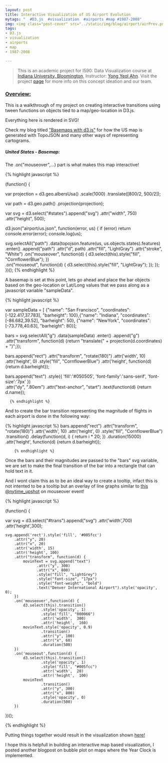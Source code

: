 ```yaml
---
layout: post
title: Interactive Visualization of US Airport Evolution
mytags: "  #D3.js  #visualization  #airports #map #1987-2008"
img: <img class="post-cover" src="../static/img/blog/airport/airPrev.png"  border="5" alt="Responsive image">
tags:
- D3.js
- visualization
- airports
- map
- 1987-2008

---
```


<div id="us_states">
</div>
<script src="airport/jquery-1.10.2.js"></script>
<script src="airport/d3.v3.min.js"></script>
<script src="airport/topojson.v1.min.js"></script>
<script src="airport/airport_viz.js"></script>

> This is an academic project for I590: Data Visualization course at [Indiana University, Bloomington](https://www.indiana.edu), Instructor: [Yong Yeol Ahn](http://yongyeol.com). Visit the project [page](http://www.santhoshfiddle.com/geoSample/index.html) for more info on this concept ideation and our team. 

<div class="myNote"></div>

<div class="divider"></div>

### [Overview:]()

This is a walkthrough of my project on creating interactive transitions using tween functions on objects tied to a map/geo-location in D3.js.

Everything here is rendered in SVG! 

Check my blog titled ["Basemaps with d3.js"]() for how the US map is generated with TopoJSON and many other ways of representing cartograms. 

<div class="divider"></div>

<div class="divider"></div>

<h5>United States - Basemap:</h5>

<div id="states">
<script type="text/javascript">
(function() {

var projection = d3.geo.albersUsa()
    .scale(1000)
    .translate([800/2, 500/2]);

var path = d3.geo.path()
    .projection(projection);

var svg = d3.select("#states").append("svg")
    .attr("width", 750)
    .attr("height", 500);

d3.json("airport/us.json", function(error, us) {
  if (error) return console.error(error);
  console.log(us);

  svg.selectAll("path")
     .data(topojson.feature(us, us.objects.states).features)
      .enter()
      .append("path")
      .attr("d", path)
      .attr("fill", "LightGray")
      .attr("stroke", "White")
      .on("mouseover", function(d) {
          d3.select(this).style("fill", "CornflowerBlue");
          })                  
      .on("mouseout", function(d) {
           d3.select(this).style("fill", "LightGray");
          });

});


})();
</script>
</div>

The .on("mouseover",...) part is what makes this map interactive!

{% highlight javascript %}

(function() {

var projection = d3.geo.albersUsa()
    .scale(1000)
    .translate([800/2, 500/2]);

var path = d3.geo.path()
    .projection(projection);

var svg = d3.select("#states").append("svg")
    .attr("width", 750)
    .attr("height", 500);

d3.json("airport/us.json", function(error, us) {
  if (error) return console.error(error);
  console.log(us);

  svg.selectAll("path")
     .data(topojson.feature(us, us.objects.states).features)
      .enter()
      .append("path")
      .attr("d", path)
      .attr("fill", "LightGray")
      .attr("stroke", "White")
      .on("mouseover", function(d) {
          d3.select(this).style("fill", "CornflowerBlue");
          })                  
      .on("mouseout", function(d) {
           d3.select(this).style("fill", "LightGray");
          });
});
})();
{% endhighlight %}
<div class="divider"></div>


<div class="divider"></div>


A basemap is set at this point, lets go ahead and place the bar objects based on the geo-location or Lat/Long values that we pass along as a javascript variable "sampleData". 



<div id="unitedstates">
<script type="text/javascript">
(function() {

var projection = d3.geo.albersUsa()
    .scale(1000)
    .translate([800/2, 500/2]);


var path = d3.geo.path()
    .projection(projection);

var svg = d3.select("#unitedstates").append("svg")
    .attr("width", 750)
    .attr("height", 500);

d3.json("airport/us.json", function(error, us) {
  if (error) return console.error(error);
  console.log(us);

  svg.selectAll("path")
     .data(topojson.feature(us, us.objects.states).features)
      .enter()
      .append("path")
      .attr("d", path)
      .attr("fill", "LightGray")
      .attr("stroke", "White");



var  sampleData = [ {"name": "San Francisco", "coordinates": [-122.417,37.783], "barheight": 100},
            {"name": "Indiana", "coordinates": [-86.682,39.52], "barheight": 50},
            {"name": "NewYork", "coordinates": [-73.778,40.63], "barheight": 80}              
            ];

  bars = svg.selectAll("g")
    .data(sampleData)
    .enter()
    .append("g")
    .attr("transform", function(d) {return "translate(" + projection(d.coordinates) + ")";});
    
    bars.append("rect")
    .attr("transform", "rotate(180)")
    .attr('width', 10)
    .attr('height',  0)
    .style("fill", "CornflowerBlue")
    .attr('height',  function(d) {return d.barheight});

      bars.append("text")
      .style({
        'fill':'#050505',
        'font-family':'sans-serif',
        'font-size':'7px'
      })  
      .attr("dy", ".80em")
    .attr("text-anchor", "start") 
    .text(function(d) {return d.name});


  });


})();
</script>
</div>



{% highlight javascript %}

  var  sampleData = [ {"name": "San Francisco", "coordinates": [-122.417,37.783], "barheight": 100},{"name": "Indiana", "coordinates": [-86.682,39.52], "barheight": 50}, {"name": "NewYork", "coordinates": [-73.778,40.63], "barheight": 80}];

  bars = svg.selectAll("g")
    .data(sampleData)
    .enter()
    .append("g")
    .attr("transform", function(d) {return "translate(" + projection(d.coordinates) + ")";});
    
  bars.append("rect")
    .attr("transform", "rotate(180)")
    .attr('width', 10)
    .attr('height',  0)
    .style("fill", "CornflowerBlue")
    .attr('height',  function(d) {return d.barheight});

  bars.append("text")
    .style({
       'fill':'#050505',
       'font-family':'sans-serif',
       'font-size':'7px'
      })  
    .attr("dy", ".80em")
    .attr("text-anchor", "start") 
    .text(function(d) {return d.name});

      {% endhighlight %}

<div class="divider"></div>

And to create the bar transition representing the magnitude of flights in each airport is done in the following way:

{% highlight javascript %}
bars.append("rect")
    .attr("transform", "rotate(180)")
    .attr('width', 10)
    .attr('height',  0)
    .style("fill", "CornflowerBlue")
    .transition()
    .delay(function(d, i) {
          return i * 20;
      })
      .duration(15000)
      .attr('height',  function(d) {return d.barheight});

        {% endhighlight %}
<div class="divider"></div>
Once the bars and their magnitudes are passed to the "bars" svg variable, we are set to make the final transition of the bar into a rectangle that can hold text in it. 

And I wont claim this as to be an ideal way to create a tooltip, infact this is not intented to be a tooltip but an overlay of line graphs similar to [this @nytime_upshot](http://www.nytimes.com/interactive/2014/06/05/upshot/how-the-recession-reshaped-the-economy-in-255-charts.html) on mouseover event! 

<div id="trans">
<script type="text/javascript">
(function() {
var border=1;
var bordercolor='black';

var svg = d3.select("#trans").append("svg")
	.attr('border', border)
    .attr('width',740)
	.attr('height',300);

var borderPath = svg.append("rect")
       			.attr("x", 0)
       			.attr("y", 0)
       			.attr("height", 300)
       			.attr("width", 740)
       			.style("stroke", bordercolor)
       			.style("fill", "none")
       			.style("stroke-width", border);


	svg.append('rect').style('fill', '#005fcc')
	    .attr("y", 20)
		.attr("x", 20)
        .attr('width', 15)
        .attr('height', 100)
        .attr("transform", function(d) {
        	movinText = svg.append("text")
			      .attr("y", 300)
			      .attr("x", 800)
			      .style("fill", "LightGrey")
			      .style("font-size", "17px")
			      .style("font-weight", "bold")
			      .text("Denver International Airport").style('opacity', 0);
        })
        .on('mouseover',function(d) {
		    d3.select(this).transition()
		            .style('opacity', 1)
		            .style('fill', "000066")
		            .attr('width',  300)
		            .attr('height',  160)
		    movinText.style('opacity', 0.9)
                    .transition()
                    .attr("y", 100)
                    .attr("x", 60)
                    .duration(500)
        })
        .on('mouseout',function(d) {
		    d3.select(this).transition()
		            .style('opacity', 1)
		            .style('fill', "#005fcc")
		            .attr('width',  20)
		            .attr('height',  100)
		    movinText
                    .transition()
                    .attr("y", 300)
                    .attr("x", 800)
                    .style('opacity', 0)
                    .duration(500)
        })
        
        

})();
</script>
</div>


{% highlight javascript %}


(function() {

var svg = d3.select("#trans").append("svg")
    .attr('width',700)
	.attr('height',300);

	svg.append('rect').style('fill', '#005fcc')
	    .attr("y", 20)
		.attr("x", 20)
        .attr('width', 15)
        .attr('height', 100)
        .attr("transform", function(d) {
        	movinText = svg.append("text")
			      .attr("y", 300)
			      .attr("x", 800)
			      .style("fill", "LightGrey")
			      .style("font-size", "17px")
			      .style("font-weight", "bold")
			      .text("Denver International Airport").style('opacity', 0);
        })
        .on('mouseover',function(d) {
		    d3.select(this).transition()
		            .style('opacity', 1)
		            .style('fill', "000066")
		            .attr('width',  300)
		            .attr('height',  160)
		    movinText.style('opacity', 0.9)
                    .transition()
                    .attr("y", 100)
                    .attr("x", 60)
                    .duration(500)
        })
        .on('mouseout',function(d) {
		    d3.select(this).transition()
		            .style('opacity', 1)
		            .style('fill', "#005fcc")
		            .attr('width',  20)
		            .attr('height',  100)
		    movinText
                    .transition()
                    .attr("y", 300)
                    .attr("x", 800)
                    .style('opacity', 0)
                    .duration(500)
        })
        
        

})();

{% endhighlight %}
<div class="divider"></div>

Putting things together would result in the visualization shown [here!](http://www.santhoshfiddle.com/geoSample/index.html) 

I hope this is helpfull in building an interactive map based visualization, I posted another blogpost on bubble plot on maps where the Year Clock is implemented. 